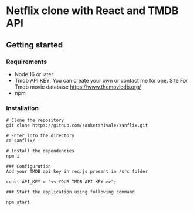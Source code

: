 # Netflix clone with React and TMDB API

## Getting started
### Requirements
 - Node 16 or later
 - Tmdb API KEY, You can create your own or contact me for one. Site For Tmdb movie database https://www.themoviedb.org/
 - npm

### Installation
```
# Clone the repository
git clone https://github.com/sanketshivale/sanflix.git

# Enter into the directory
cd sanflix/

# Install the dependencies
npm i 

### Configuration
Add your TMDB api key in req.js present in /src folder

const API_KEY = "<< YOUR TMDB API KEY >>";

### Start the application using following command

npm start

```

